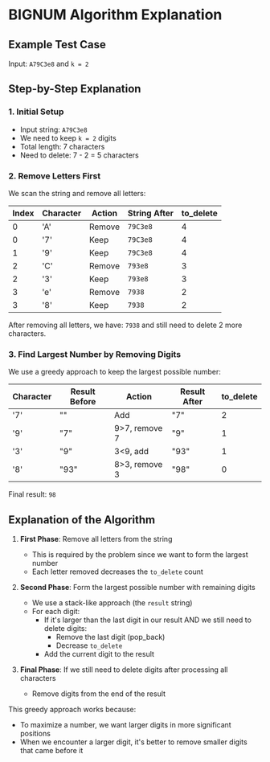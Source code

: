# BIGNUM Algorithm Explanation

## Example Test Case
Input: `A79C3e8` and `k = 2`

## Step-by-Step Explanation

### 1. Initial Setup
- Input string: `A79C3e8`
- We need to keep `k = 2` digits
- Total length: 7 characters
- Need to delete: 7 - 2 = 5 characters

### 2. Remove Letters First
We scan the string and remove all letters:

| Index | Character | Action | String After | to_delete |
|-------|-----------|--------|--------------|-----------|
| 0     | 'A'       | Remove | `79C3e8`     | 4         |
| 0     | '7'       | Keep   | `79C3e8`     | 4         |
| 1     | '9'       | Keep   | `79C3e8`     | 4         |
| 2     | 'C'       | Remove | `793e8`      | 3         |
| 2     | '3'       | Keep   | `793e8`      | 3         |
| 3     | 'e'       | Remove | `7938`       | 2         |
| 3     | '8'       | Keep   | `7938`       | 2         |

After removing all letters, we have: `7938` and still need to delete 2 more characters.

### 3. Find Largest Number by Removing Digits
We use a greedy approach to keep the largest possible number:

| Character | Result Before | Action | Result After | to_delete |
|-----------|---------------|--------|--------------|-----------|
| '7'       | ""            | Add    | "7"          | 2         |
| '9'       | "7"           | 9>7, remove 7 | "9"   | 1         |
| '3'       | "9"           | 3<9, add | "93"       | 1         |
| '8'       | "93"          | 8>3, remove 3 | "98"  | 0         |

Final result: `98`

## Explanation of the Algorithm

1. **First Phase**: Remove all letters from the string
   - This is required by the problem since we want to form the largest number
   - Each letter removed decreases the `to_delete` count

2. **Second Phase**: Form the largest possible number with remaining digits
   - We use a stack-like approach (the `result` string)
   - For each digit:
     - If it's larger than the last digit in our result AND we still need to delete digits:
       - Remove the last digit (pop_back)
       - Decrease `to_delete`
     - Add the current digit to the result

3. **Final Phase**: If we still need to delete digits after processing all characters
   - Remove digits from the end of the result

This greedy approach works because:
- To maximize a number, we want larger digits in more significant positions
- When we encounter a larger digit, it's better to remove smaller digits that came before it